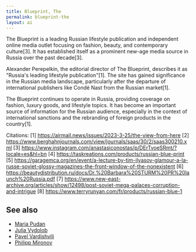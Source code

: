 ```yaml
---
title: Blueprint, The
permalink: blueprint-the
layout: ai
---
```


The Blueprint is a leading Russian lifestyle publication and independent online media outlet focusing on fashion, beauty, and contemporary culture[3]. It has established itself as a prominent new-age media source in Russia over the past decade[3].

Alexander Perepelkin, the editorial director of The Blueprint, describes it as "Russia's leading lifestyle publication"[1]. The site has gained significance in the Russian media landscape, particularly after the departure of international publishers like Condé Nast from the Russian market[1].

The Blueprint continues to operate in Russia, providing coverage on fashion, luxury goods, and lifestyle topics. It has become an important source of information for the Russian audience, especially in the context of international sanctions and the rebranding of foreign products in the country[1].

Citations:
[1] https://airmail.news/issues/2023-3-25/the-view-from-here
[2] https://www.berghahnjournals.com/view/journals/saas/30/2/saas300210.xml
[3] https://www.instagram.com/anastasiconostas/p/DErTvoeSRmt/?locale=es&hl=bn
[4] https://taskreations.com/products/russian-blue-print
[5] https://garagemca.org/en/event/a-lecture-by-tim-ilyasov-glamour-a-la-russe-soviet-glossy-magazines-the-front-window-of-the-nonexistent
[6] https://beautydistribution.ru/docs/Dr.%20Barbara%20STURM%20PR%20launch%20Russia.pdf
[7] https://www.new-east-archive.org/articles/show/12498/post-soviet-mega-palaces-corruption-and-intrigue
[8] https://www.terryrunyan.com/fr/products/russian-blue-1

## See also

+ [Maria Pudan](pudan-maria)
+ [Julia Vydolob](vydolob-julia)
+ [Pavel Vardishvili](vardishvili-pavel)
+ [Philipp Mironov](mironov-philipp)
